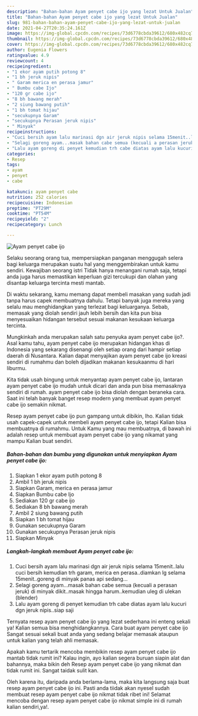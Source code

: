 ```yaml
---
description: "Bahan-bahan Ayam penyet cabe ijo yang lezat Untuk Jualan"
title: "Bahan-bahan Ayam penyet cabe ijo yang lezat Untuk Jualan"
slug: 981-bahan-bahan-ayam-penyet-cabe-ijo-yang-lezat-untuk-jualan
date: 2021-04-27T20:35:24.161Z
image: https://img-global.cpcdn.com/recipes/73d6778cbda39612/680x482cq70/ayam-penyet-cabe-ijo-foto-resep-utama.jpg
thumbnail: https://img-global.cpcdn.com/recipes/73d6778cbda39612/680x482cq70/ayam-penyet-cabe-ijo-foto-resep-utama.jpg
cover: https://img-global.cpcdn.com/recipes/73d6778cbda39612/680x482cq70/ayam-penyet-cabe-ijo-foto-resep-utama.jpg
author: Eugenia Flowers
ratingvalue: 4.9
reviewcount: 4
recipeingredient:
- "1 ekor ayam putih potong 8"
- "1 bh jeruk nipis"
- " Garam merica en perasa jamur"
- " Bumbu cabe Ijo"
- "120 gr cabe ijo"
- "8 bh bawang merah"
- "2 siung bawang putih"
- "1 bh tomat hijau"
- "secukupnya Garam"
- "secukupnya Perasan jeruk nipis"
- " Minyak"
recipeinstructions:
- "Cuci bersih ayam lalu marinasi dgn air jeruk nipis selama 15menit..lalu cuci bersih kemudian trh garam, merica en perasa..diamkan lg selama 15menit..goreng di minyak panas api sedang..."
- "Selagi goreng ayam...masak bahan cabe semua (kecuali a perasan jeruk) di minyak dikit..masak hingga harum..kemudian uleg di ulekan (blender)"
- "Lalu ayam goreng di penyet kemudian trh cabe diatas ayam lalu kucuri dgn jeruk nipis..siap saji"
categories:
- Resep
tags:
- ayam
- penyet
- cabe

katakunci: ayam penyet cabe 
nutrition: 252 calories
recipecuisine: Indonesian
preptime: "PT29M"
cooktime: "PT54M"
recipeyield: "2"
recipecategory: Lunch

---
```



![Ayam penyet cabe ijo](https://img-global.cpcdn.com/recipes/73d6778cbda39612/680x482cq70/ayam-penyet-cabe-ijo-foto-resep-utama.jpg)

Selaku seorang orang tua, mempersiapkan panganan menggugah selera bagi keluarga merupakan suatu hal yang menggembirakan untuk kamu sendiri. Kewajiban seorang istri Tidak hanya menangani rumah saja, tetapi anda juga harus memastikan keperluan gizi tercukupi dan olahan yang disantap keluarga tercinta mesti mantab.

Di waktu  sekarang, kamu memang dapat membeli masakan yang sudah jadi tanpa harus capek membuatnya dahulu. Tetapi banyak juga mereka yang selalu mau menghidangkan yang terlezat bagi keluarganya. Sebab, memasak yang diolah sendiri jauh lebih bersih dan kita pun bisa menyesuaikan hidangan tersebut sesuai makanan kesukaan keluarga tercinta. 



Mungkinkah anda merupakan salah satu penyuka ayam penyet cabe ijo?. Asal kamu tahu, ayam penyet cabe ijo merupakan hidangan khas di Indonesia yang sekarang disenangi oleh setiap orang dari hampir setiap daerah di Nusantara. Kalian dapat menyajikan ayam penyet cabe ijo kreasi sendiri di rumahmu dan boleh dijadikan makanan kesukaanmu di hari liburmu.

Kita tidak usah bingung untuk menyantap ayam penyet cabe ijo, lantaran ayam penyet cabe ijo mudah untuk dicari dan anda pun bisa memasaknya sendiri di rumah. ayam penyet cabe ijo bisa diolah dengan beraneka cara. Saat ini telah banyak banget resep modern yang membuat ayam penyet cabe ijo semakin nikmat.

Resep ayam penyet cabe ijo pun gampang untuk dibikin, lho. Kalian tidak usah capek-capek untuk membeli ayam penyet cabe ijo, tetapi Kalian bisa membuatnya di rumahmu. Untuk Kamu yang mau membuatnya, di bawah ini adalah resep untuk membuat ayam penyet cabe ijo yang nikamat yang mampu Kalian buat sendiri.

<!--inarticleads1-->

##### Bahan-bahan dan bumbu yang digunakan untuk menyiapkan Ayam penyet cabe ijo:

1. Siapkan 1 ekor ayam putih potong 8
1. Ambil 1 bh jeruk nipis
1. Siapkan  Garam, merica en perasa jamur
1. Siapkan  Bumbu cabe Ijo
1. Sediakan 120 gr cabe ijo
1. Sediakan 8 bh bawang merah
1. Ambil 2 siung bawang putih
1. Siapkan 1 bh tomat hijau
1. Gunakan secukupnya Garam
1. Gunakan secukupnya Perasan jeruk nipis
1. Siapkan  Minyak




<!--inarticleads2-->

##### Langkah-langkah membuat Ayam penyet cabe ijo:

1. Cuci bersih ayam lalu marinasi dgn air jeruk nipis selama 15menit..lalu cuci bersih kemudian trh garam, merica en perasa..diamkan lg selama 15menit..goreng di minyak panas api sedang...
1. Selagi goreng ayam...masak bahan cabe semua (kecuali a perasan jeruk) di minyak dikit..masak hingga harum..kemudian uleg di ulekan (blender)
1. Lalu ayam goreng di penyet kemudian trh cabe diatas ayam lalu kucuri dgn jeruk nipis..siap saji




Ternyata resep ayam penyet cabe ijo yang lezat sederhana ini enteng sekali ya! Kalian semua bisa menghidangkannya. Cara buat ayam penyet cabe ijo Sangat sesuai sekali buat anda yang sedang belajar memasak ataupun untuk kalian yang telah ahli memasak.

Apakah kamu tertarik mencoba membikin resep ayam penyet cabe ijo mantab tidak rumit ini? Kalau ingin, ayo kalian segera buruan siapin alat dan bahannya, maka bikin deh Resep ayam penyet cabe ijo yang nikmat dan tidak rumit ini. Sangat taidak sulit kan. 

Oleh karena itu, daripada anda berlama-lama, maka kita langsung saja buat resep ayam penyet cabe ijo ini. Pasti anda tiidak akan nyesel sudah membuat resep ayam penyet cabe ijo nikmat tidak ribet ini! Selamat mencoba dengan resep ayam penyet cabe ijo nikmat simple ini di rumah kalian sendiri,ya!.

